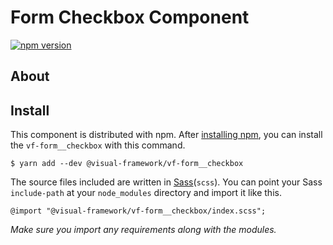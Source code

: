 # Form Checkbox Component

[![npm version](https://badge.fury.io/js/%40visual-framework%2Fvf-form__checkbox.svg)](https://badge.fury.io/js/%40visual-framework%2Fvf-form__checkbox)

## About

## Install

This component is distributed with npm. After [installing npm](https://www.npmjs.com/get-npm), you can install the `vf-form__checkbox` with this command.

```
$ yarn add --dev @visual-framework/vf-form__checkbox
```

The source files included are written in [Sass](http://sass-lang.com)(`scss`). You can point your Sass `include-path` at your `node_modules` directory and import it like this.

```
@import "@visual-framework/vf-form__checkbox/index.scss";
```

_Make sure you import any requirements along with the modules._
